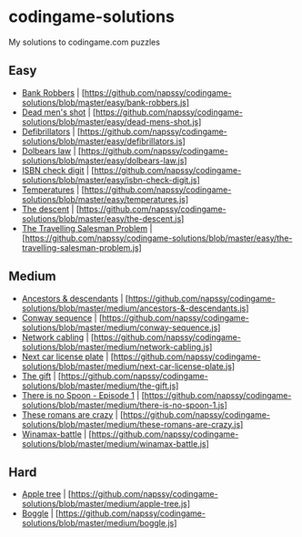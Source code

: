 # codingame-solutions
My solutions to codingame.com puzzles

## Easy
  -  [Bank Robbers](https://www.codingame.com/ide/puzzle/bank-robbers) | [https://github.com/napssy/codingame-solutions/blob/master/easy/bank-robbers.js]
  -  [Dead men's shot](https://www.codingame.com/ide/puzzle/dead-mens-shot) | [https://github.com/napssy/codingame-solutions/blob/master/easy/dead-mens-shot.js]
  -  [Defibrillators](https://www.codingame.com/ide/puzzle/defibrillators) | [https://github.com/napssy/codingame-solutions/blob/master/easy/defibrillators.js]
  -  [Dolbears law](https://www.codingame.com/ide/puzzle/dolbears-law) | [https://github.com/napssy/codingame-solutions/blob/master/easy/dolbears-law.js]
  -  [ISBN check digit](https://www.codingame.com/ide/puzzle/isbn-check-digit) | [https://github.com/napssy/codingame-solutions/blob/master/easy/isbn-check-digit.js]
  -  [Temperatures](https://www.codingame.com/ide/puzzle/temperatures) | [https://github.com/napssy/codingame-solutions/blob/master/easy/temperatures.js]
  -  [The descent](https://www.codingame.com/ide/puzzle/the-descent) | [https://github.com/napssy/codingame-solutions/blob/master/easy/the-descent.js]
  -  [The Travelling Salesman Problem](https://www.codingame.com/ide/puzzle/the-travelling-salesman-problem) | [https://github.com/napssy/codingame-solutions/blob/master/easy/the-travelling-salesman-problem.js]

## Medium
  -  [Ancestors & descendants](https://www.codingame.com/ide/puzzle/ancestors-&-descendants) | [https://github.com/napssy/codingame-solutions/blob/master/medium/ancestors-&-descendants.js]
  -  [Conway sequence](https://www.codingame.com/ide/puzzle/conway-sequence) | [https://github.com/napssy/codingame-solutions/blob/master/medium/conway-sequence.js]
  -  [Network cabling](https://www.codingame.com/ide/puzzle/network-cabling) | [https://github.com/napssy/codingame-solutions/blob/master/medium/network-cabling.js]
  -  [Next car license plate](https://www.codingame.com/ide/puzzle/next-car-license-plate) | [https://github.com/napssy/codingame-solutions/blob/master/medium/next-car-license-plate.js]
  -  [The gift](https://www.codingame.com/ide/puzzle/the-gift) | [https://github.com/napssy/codingame-solutions/blob/master/medium/the-gift.js]
  -  [There is no Spoon - Episode 1](https://www.codingame.com/ide/puzzle/there-is-no-spoon-episode-1) | [https://github.com/napssy/codingame-solutions/blob/master/medium/there-is-no-spoon-1.js]
  -  [These romans are crazy](https://www.codingame.com/ide/puzzle/these-romans-are-crazy) | [https://github.com/napssy/codingame-solutions/blob/master/medium/these-romans-are-crazy.js]
  -  [Winamax-battle](https://www.codingame.com/ide/puzzle/winamax-battle) | [https://github.com/napssy/codingame-solutions/blob/master/medium/winamax-battle.js]

## Hard
  -  [Apple tree](https://www.codingame.com/ide/puzzle/apple-tree) | [https://github.com/napssy/codingame-solutions/blob/master/medium/apple-tree.js]
  -  [Boggle](https://www.codingame.com/ide/puzzle/boggle) | [https://github.com/napssy/codingame-solutions/blob/master/medium/boggle.js]
